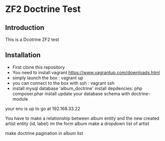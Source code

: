 ZF2 Doctrine Test
=======================

Introduction
------------
This is a Dcotrine ZF2 test

Installation
------------
- First clone this repository
- You need to install vagrant https://www.vagrantup.com/downloads.html
- simply launch the box : vagrant up
- you can connect to the box with ssh : vagrant ssh
- install mysql database 'album_doctrine'
install depdencies: php composer.phar install
update your database schema with doctrine-module

your env is up to go at 192.168.33.22

You have to make a relationship between album entity and the new created artist entity (id, label)
im the form album make a dropdown list of artist

make doctrine pagination in album list
